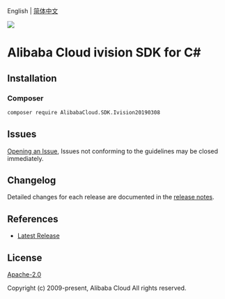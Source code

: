 English | [简体中文](README-CN.md)

![](https://aliyunsdk-pages.alicdn.com/icons/AlibabaCloud.svg)

# Alibaba Cloud ivision SDK for C#

## Installation

### Composer

```bash
composer require AlibabaCloud.SDK.Ivision20190308
```

## Issues

[Opening an Issue](https://github.com/aliyun/alibabacloud-csharp-sdk/issues/new), Issues not conforming to the guidelines may be closed immediately.

## Changelog

Detailed changes for each release are documented in the [release notes](./ChangeLog.md).

## References

* [Latest Release](https://github.com/aliyun/alibabacloud-csharp-sdk/)

## License

[Apache-2.0](http://www.apache.org/licenses/LICENSE-2.0)

Copyright (c) 2009-present, Alibaba Cloud All rights reserved.
